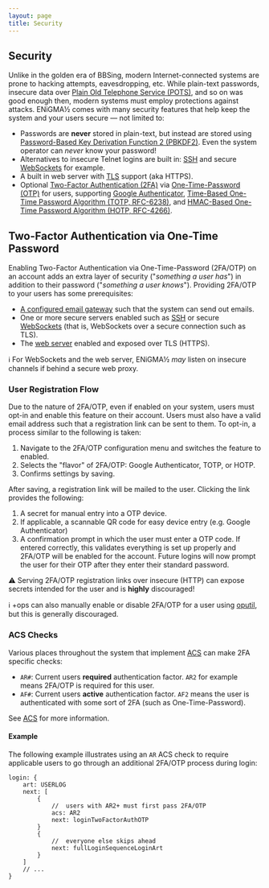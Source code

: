 ```yaml
---
layout: page
title: Security
---
```

## Security
Unlike in the golden era of BBSing, modern Internet-connected systems are prone to hacking attempts, eavesdropping, etc. While plain-text passwords, insecure data over [Plain Old Telephone Service (POTS)](https://en.wikipedia.org/wiki/Plain_old_telephone_service), and so on was good enough then, modern systems must employ protections against attacks. ENiGMA½ comes with many security features that help keep the system and your users secure — not limited to:
* Passwords are **never** stored in plain-text, but instead are stored using [Password-Based Key Derivation Function 2 (PBKDF2)](https://en.wikipedia.org/wiki/PBKDF2). Even the system operator can _never_ know your password!
* Alternatives to insecure Telnet logins are built in: [SSH](https://en.wikipedia.org/wiki/Secure_Shell) and secure [WebSockets](https://en.wikipedia.org/wiki/WebSocket) for example.
* A built in web server with [TLS](https://en.wikipedia.org/wiki/Transport_Layer_Security) support (aka HTTPS).
* Optional [Two-Factor Authentication (2FA)](https://en.wikipedia.org/wiki/Multi-factor_authentication) via [One-Time-Password (OTP)](https://en.wikipedia.org/wiki/One-time_password) for users, supporting [Google Authenticator](http://google-authenticator.com/), [Time-Based One-Time Password Algorithm (TOTP, RFC-6238)](https://tools.ietf.org/html/rfc6238), and [HMAC-Based One-Time Password Algorithm (HOTP, RFC-4266)](https://tools.ietf.org/html/rfc4226).

## Two-Factor Authentication via One-Time Password
Enabling Two-Factor Authentication via One-Time-Password (2FA/OTP) on an account adds an extra layer of security ("_something a user has_") in addition to their password ("_something a user knows_"). Providing 2FA/OTP to your users has some prerequisites:
* [A configured email gateway](/docs/configuration/email.md) such that the system can send out emails.
* One or more secure servers enabled such as [SSH](/docs/servers/ssh.md) or secure [WebSockets](/docs/servers/websocket.md) (that is, WebSockets over a secure connection such as TLS).
* The [web server](/docs/servers/web-server.md) enabled and exposed over TLS (HTTPS).

:information_source: For WebSockets and the web server, ENiGMA½ _may_ listen on insecure channels if behind a secure web proxy.

### User Registration Flow
Due to the nature of 2FA/OTP, even if enabled on your system, users must opt-in and enable this feature on their account. Users must also have a valid email address such that a registration link can be sent to them. To opt-in, a process similar to the following is taken:

1. Navigate to the 2FA/OTP configuration menu and switches the feature to enabled.
2. Selects the "flavor" of 2FA/OTP: Google Authenticator, TOTP, or HOTP.
3. Confirms settings by saving. 

After saving, a registration link will be mailed to the user. Clicking the link provides the following:
1. A secret for manual entry into a OTP device.
2. If applicable, a scannable QR code for easy device entry (e.g. Google Authenticator)
3. A confirmation prompt in which the user must enter a OTP code. If entered correctly, this validates everything is set up properly and 2FA/OTP will be enabled for the account. Future logins will now prompt the user for their OTP after they enter their standard password.

:warning: Serving 2FA/OTP registration links over insecure (HTTP) can expose secrets intended for the user and is **highly** discouraged!

:information_source: +ops can also manually enable or disable 2FA/OTP for a user using [oputil](/docs/admin/oputil.md), but this is generally discouraged.

### ACS Checks
Various places throughout the system that implement [ACS](/docs/configuration/acs.md) can make 2FA specific checks:
* `AR#`: Current users **required** authentication factor. `AR2` for example means 2FA/OTP is required for this user.
* `AF#`: Current users **active** authentication factor. `AF2` means the user is authenticated with some sort of 2FA (such as One-Time-Password).

See [ACS](/docs/configuration/acs.md) for more information.

#### Example
The following example illustrates using an `AR` ACS check to require applicable users to go through an additional 2FA/OTP process during login:

```hjson
login: {
    art: USERLOG
    next: [
        {
            //  users with AR2+ must first pass 2FA/OTP
            acs: AR2
            next: loginTwoFactorAuthOTP
        }
        {
            //  everyone else skips ahead
            next: fullLoginSequenceLoginArt
        }
    ]
    // ...
}
```